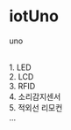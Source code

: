 # iotUno
uno

<br />
1. LED <br />
2. LCD <br />
3. RFID <br />
4. 소리감지센서 <br />
5. 적외선 리모컨 <br />
...
